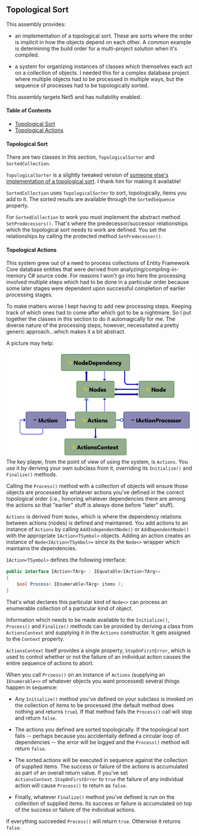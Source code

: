 ## Topological Sort
This assembly provides:

- an implementation of a topological sort. These are sorts where the order
is implicit in how the objects depend on each other. A common example is
determining the build order for a multi-project solution when it's
compiled.

- a system for organizing instances of classes which themselves each 
act on a collection of objects. I needed this for a complex database
project where multiple objects had to be processed in multiple ways, but
the sequence of processes had to be topologically sorted.

This assembly targets Net5 and has nullability enabled.

#### Table of Contents
- [Topological Sort](#topological-sort)
- [Topological Actions](#topological-actions)

#### Topological Sort
There are two classes in this section, `TopologicalSorter` and 
`SortedCollection`. 

`TopologicalSorter` is a slightly tweaked version
of [someone else's implementation of a topological sort](https://gist.github.com/Sup3rc4l1fr4g1l1571c3xp14l1d0c10u5/3341dba6a53d7171fe3397d13d00ee3f).
I thank him for making it available!

`SortedCollection` uses `TopologicalSorter` to sort, topologically, items you
add to it. The sorted results are available through the `SortedSequence` property.

For `SortedCollection` to work you must implement the abstract method
`SetPredecessors()`. That's where the predecessor/successor relationships
which the topological sort needs to work are defined. You set the 
relationships by calling the protected method `SetPredecessor()`.

#### Topological Actions
This system grew out of a need to process collections of Entity Framework Core database
entities that were derived from analyzing/compiling-in-memory C# source code.
For reasons I won't go into here the processing involved multiple steps which had to
be done in a particular order because some later stages were dependent upon
successful completion of earlier processing stages. 

To make matters worse I kept having to add new processing steps. Keeping track of which
ones had to come after which got to be a nightmare. So I put together the classes in
this section to do it automagically for me. The diverse nature of the processing steps,
however, necessitated a pretty generic approach...which makes it a bit abstract.

A picture may help:

![topological actions](assets/topo-actions.png)
The key player, from the point of view of using the system, is `Actions`. You
use it by deriving your own subclass from it, overriding its `Initialize()`
and `Finalize()` methods.

Calling the `Process()` method with a collection of objects will ensure those
objects are processed by whatever actions you've defined in the correct
topological order (i.e., honoring whatever dependencies there are among the
actions so that "earlier" stuff is always done before "later" stuff).

`Actions` is derived from `Nodes`, which is where the dependency relations
between actions (nodes) is defined and maintained. You add actions to an instance 
of `Actions` by calling `AddIndependentNode()` or `AddDependentNode()` with
the appropriate `IAction<TSymbol>` objects. Adding an action creates an 
instance of `Node<IAction<TSymbol>>` since its the `Node<>` wrapper which
maintains the dependencies.

`IAction<TSymbol>` defines the following interface:
```csharp
public interface IAction<TArg> : IEquatable<IAction<TArg>>
{
    bool Process( IEnumerable<TArg> items );
}
```
That's what declares this particular kind of `Node<>` can process an
enumerable collection of a particular kind of object.

Information which needs to be made available to the `Initialize()`,
`Process()` and `Finalize()` methods can be provided by deriving a class 
from `ActionsContext` and supplying it in the `Actions` constructor. 
It gets assigned to the `Context` property. 

`ActionsContext` itself provides a single property, `StopOnFirstError`, 
which is used to control whether or not the failure of an individual
action causes the entire sequence of actions to abort.

When you call `Prcoess()` on an instance of `Actions` (supplying an
`IEnumerable<>` of whatever objects you want processed) several things
happen in sequence:

- Any `Initialize()` method you've defined on your subclass is invoked
on the collection of items to be processed (the default method does
nothing and returns `true`). If that method fails the `Process()` call
will stop and return `false`.

- The actions you defined are sorted topologically. If the topological sort 
fails -- perhaps because you accidentally defined a circular loop of 
dependencies -- the error will be logged and the `Process()` method will return 
`false`.

- The sorted actions will be executed in sequence against the collection of 
supplied items. The success or failure of the actions is accumulated as part
of an overall return value. If you've set `ActionsContext.StopOnFirstError`
to `true` the failure of any individual action will cause `Process()` to
return as `false`.

- Finally, whatever `Finalize()` method you've defined is run on the collection
of supplied items. Its success or failure is accumulated on top of the success
or failure of the individual actions.

If everything succeeded `Process()` will return `true`. Otherwise it returns
`false`.